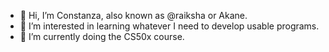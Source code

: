 - 👋 Hi, I’m Constanza, also known as @raiksha or Akane. 
- 👀 I’m interested in learning whatever I need to develop usable programs.
- 🌱 I’m currently doing the CS50x course.

<!---
raiksha/raiksha is a ✨ special ✨ repository because its `README.md` (this file) appears on your GitHub profile.
You can click the Preview link to take a look at your changes.
--->
